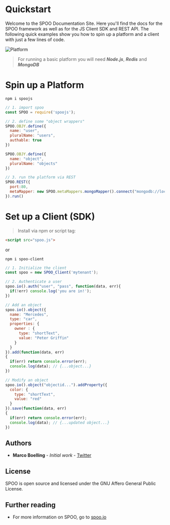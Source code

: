 # Quickstart 

Welcome to the SPOO Documentation Site. Here you'll find the docs for the SPOO framework as well as for the JS Client SDK and REST API.
The following quick examples show you how to spin up a platform and a client with just a few lines of code.

![Platform](https://spoo.io/assets/img/platform.png)

> For running a basic platform you will need ***Node.js***, ***Redis*** and ***MongoDB***

# Spin up a Platform

```shell
npm i spoojs
```

```javascript
// 1. import spoo
const SPOO = require('spoojs');

// 2. define some "object wrappers"
SPOO.OBJY.define({
  name: "user",
  pluralName: "users",
  authable: true
})

SPOO.OBJY.define({
  name: "object",
  pluralName: "objects"
})

// 3. run the platform via REST
SPOO.REST({
  port:80,
  metaMapper: new SPOO.metaMappers.mongoMapper().connect("mongodb://localhost") // The matamapper is for basic config
}).run()
```

# Set up a Client (SDK)

> Install via npm or script tag:

```html
<script src="spoo.js">
```
or
```shell
npm i spoo-client
```

```javascript
// 1. Initialize the client
const spoo = new SPOO_Client('mytenant');

// 2. Authenticate a user
spoo.io().auth("user", "pass", function(data, err){
  if(!err) console.log('you are in!');
})

// Add an object
spoo.io().object({
  name: "Mercedes",
  type: "car",
  properties: {
    owner : {
      type: "shortText",
      value: "Peter Griffin"
    }
  }
}).add(function(data, err)
{
  if(err) return console.error(err);
  console.log(data); // {...object...}
})

// Modify an object
spoo.io().object("objectid...").addProperty({
  color: {
    type: "shortText",
    value: "red"
  }
}).save(function(data, err)
{
  if(err) return console.error(err);
  console.log(data); // {...updated object...}
})
```


## Authors

* **Marco Boelling** - *Initial work* - [Twitter](https://twitter.com/marcoboelling)


## License

SPOO is open source and licensed under the GNU Affero General Public License.

## Further reading

* For more information on SPOO, go to [spoo.io](https://spoo.io)

